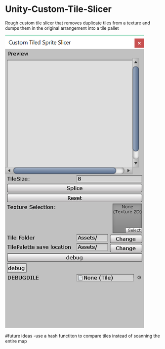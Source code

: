 # Unity-Custom-Tile-Slicer
Rough custom tile slicer that removes duplicate tiles from a texture and dumps them in the original arrangement into a tile pallet

![alt text](https://raw.githubusercontent.com/Pegmode/Unity-Custom-Tile-Slicer/master/tile%20Editor%20screenshot.png "Screenshot")

#future ideas
-use a hash functiton to compare tiles instead of scanning the entire map
